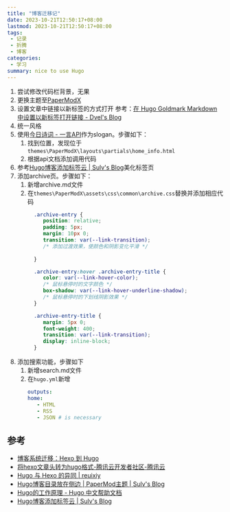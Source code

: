 ```yaml
---
title: "博客迁移记"
date: 2023-10-21T12:50:17+08:00
lastmod: 2023-10-21T12:50:17+08:00
tags:
 - 记录
 - 折腾
 - 博客
categories:
 - 学习
summary: nice to use Hugo
---
```


1. 尝试修改代码栏背景，无果
2. 更换主题至[PaperModX](https://reorx.github.io/hugo-PaperModX/)
3. 设置文章中链接以新标签的方式打开
   参考：[在 Hugo Goldmark Markdown 中设置以新标签打开链接 - Dvel's Blog](https://dvel.me/posts/hugo-goldmark-markdown-new-tab/)
4. 统一风格
5. 使用[今日诗词 - 一言API](https://www.jinrishici.com/)作为slogan。步骤如下：
   1. 找到位置，发现位于`themes\PaperModX\layouts\partials\home_info.html`
   2. 根据api文档添加调用代码
6. 参考[Hugo博客添加标签云 | Sulv's Blog](https://www.sulvblog.cn/posts/blog/hugo_tag_cloud/)美化标签页
7. 添加archive页。步骤如下：
   1. 新增archive.md文件
   2. 在`themes\PaperModX\assets\css\common\archive.css`替换并添加相应代码
       ```css
         .archive-entry {
            position: relative;
            padding: 5px;
            margin: 10px 0;
            transition: var(--link-transition);
            /* 添加过渡效果，使颜色和阴影变化平滑 */
            
         }

         .archive-entry:hover .archive-entry-title {
            color: var(--link-hover-color);
            /* 鼠标悬停时的文字颜色 */
            box-shadow: var(--link-hover-underline-shadow);
            /* 鼠标悬停时的下划线阴影效果 */
         }

         .archive-entry-title {
            margin: 5px 0;
            font-weight: 400;
            transition: var(--link-transition);
            display: inline-block;
         }
       ```
8. 添加搜索功能，步骤如下
   1. 新增search.md文件
   2. 在`hugo.yml`新增
      ```yml
      outputs:
      home:
         - HTML
         - RSS
         - JSON # is necessary
      ```

## 参考
- [博客系统迁移：Hexo 到 Hugo](https://liujiacai.net/blog/2020/12/05/hexo-to-hugo/#headline-3)
- [将hexo文章头转为hugo格式-腾讯云开发者社区-腾讯云](https://cloud.tencent.com/developer/article/1702561)
- [Hugo 与 Hexo 的异同 | reuixiy](https://io-oi.me/tech/hugo-vs-hexo/)
- [Hugo博客目录放在侧边 | PaperMod主题 | Sulv's Blog](https://www.sulvblog.cn/posts/blog/hugo_toc_side/)
- [Hugo的工作原理 - Hugo 中文帮助文档](https://hugo.aiaide.com/post/hugo%E7%9A%84%E5%B7%A5%E4%BD%9C%E5%8E%9F%E7%90%86/)
- [Hugo博客添加标签云 | Sulv's Blog](https://www.sulvblog.cn/posts/blog/hugo_tag_cloud/)

